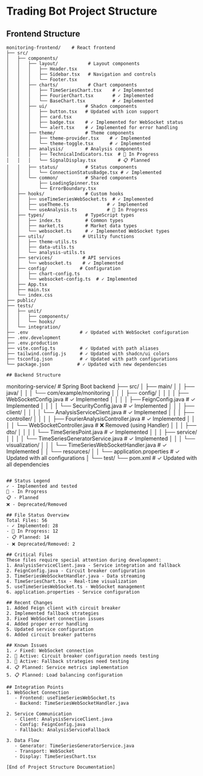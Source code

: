 # Trading Bot Project Structure

## Frontend Structure
```
monitoring-frontend/    # React frontend
├── src/
│   ├── components/
│   │   ├── layout/           # Layout components
│   │   │   ├── Header.tsx
│   │   │   ├── Sidebar.tsx   # Navigation and controls
│   │   │   └── Footer.tsx
│   │   ├── charts/           # Chart components
│   │   │   ├── TimeSeriesChart.tsx    # ✓ Implemented
│   │   │   ├── FourierChart.tsx       # ✓ Implemented
│   │   │   └── BaseChart.tsx          # ✓ Implemented
│   │   ├── ui/              # Shadcn components
│   │   │   ├── button.tsx   # Updated with icon support
│   │   │   ├── card.tsx
│   │   │   ├── badge.tsx    # ✓ Implemented for WebSocket status
│   │   │   └── alert.tsx    # ✓ Implemented for error handling
│   │   ├── theme/           # Theme components
│   │   │   ├── theme-provider.tsx    # ✓ Implemented
│   │   │   └── theme-toggle.tsx      # ✓ Implemented
│   │   ├── analysis/        # Analysis components
│   │   │   ├── TechnicalIndicators.tsx  # 🔄 In Progress
│   │   │   └── SignalDisplay.tsx        # 📋 Planned
│   │   ├── status/          # Status components
│   │   │   └── ConnectionStatusBadge.tsx # ✓ Implemented
│   │   └── common/          # Shared components
│   │       ├── LoadingSpinner.tsx
│   │       └── ErrorBoundary.tsx
│   ├── hooks/               # Custom hooks
│   │   ├── useTimeSeriesWebSocket.ts  # ✓ Implemented
│   │   ├── useTheme.ts              # ✓ Implemented
│   │   └── useAnalysis.ts           # 🔄 In Progress
│   ├── types/               # TypeScript types
│   │   ├── index.ts         # Common types
│   │   ├── market.ts        # Market data types
│   │   └── websocket.ts     # ✓ Implemented WebSocket types
│   ├── utils/              # Utility functions
│   │   ├── theme-utils.ts
│   │   ├── data-utils.ts
│   │   └── analysis-utils.ts
│   ├── services/           # API services
│   │   └── websocket.ts    # ✓ Implemented
│   ├── config/            # Configuration
│   │   ├── chart-config.ts
│   │   └── websocket-config.ts  # ✓ Implemented
│   ├── App.tsx           
│   ├── main.tsx
│   └── index.css         
├── public/
├── tests/
│   ├── unit/
│   │   ├── components/
│   │   └── hooks/
│   └── integration/
├── .env                   # ✓ Updated with WebSocket configuration
├── .env.development
├── .env.production
├── vite.config.ts         # ✓ Updated with path aliases
├── tailwind.config.js     # ✓ Updated with shadcn/ui colors
├── tsconfig.json          # ✓ Updated with path configurations
└── package.json          # ✓ Updated with new dependencies

## Backend Structure
```
monitoring-service/       # Spring Boot backend
├── src/
│   ├── main/
│   │   ├── java/
│   │   │   └── com/example/monitoring
│   │   │       ├── config/
│   │   │       │   ├── WebSocketConfig.java        # ✓ Implemented
│   │   │       │   ├── FeignConfig.java           # ✓ Implemented
│   │   │       │   └── SecurityConfig.java        # ✓ Implemented
│   │   │       ├── client/
│   │   │       │   └── AnalysisServiceClient.java  # ✓ Implemented
│   │   │       ├── controller/
│   │   │       │   ├── FourierAnalysisController.java # ✓ Implemented
│   │   │       │   └── WebSocketController.java    # ❌ Removed (using Handler)
│   │   │       ├── dto/
│   │   │       │   └── TimeSeriesPoint.java        # ✓ Implemented
│   │   │       ├── service/
│   │   │       │   └── TimeSeriesGeneratorService.java # ✓ Implemented
│   │   │       └── visualization/
│   │   │           └── TimeSeriesWebSocketHandler.java # ✓ Implemented
│   │   └── resources/
│   │       └── application.properties    # ✓ Updated with all configurations
│   └── test/
└── pom.xml              # ✓ Updated with all dependencies
```

## Status Legend
✓ - Implemented and tested
🔄 - In Progress
📋 - Planned
❌ - Deprecated/Removed

## File Status Overview
Total Files: 56
- ✓ Implemented: 28
- 🔄 In Progress: 12
- 📋 Planned: 14
- ❌ Deprecated/Removed: 2

## Critical Files
These files require special attention during development:
1. AnalysisServiceClient.java - Service integration and fallback
2. FeignConfig.java - Circuit breaker configuration
3. TimeSeriesWebSocketHandler.java - Data streaming
4. TimeSeriesChart.tsx - Real-time visualization
5. useTimeSeriesWebSocket.ts - WebSocket management
6. application.properties - Service configuration

## Recent Changes
1. Added Feign client with circuit breaker
2. Implemented fallback strategies
3. Fixed WebSocket connection issues
4. Added proper error handling
5. Updated service configuration
6. Added circuit breaker patterns

## Known Issues
1. ✓ Fixed: WebSocket connection
2. 🔄 Active: Circuit breaker configuration needs testing
3. 🔄 Active: Fallback strategies need testing
4. 📋 Planned: Service metrics implementation
5. 📋 Planned: Load balancing configuration

## Integration Points
1. WebSocket Connection
   - Frontend: useTimeSeriesWebSocket.ts
   - Backend: TimeSeriesWebSocketHandler.java

2. Service Communication
   - Client: AnalysisServiceClient.java
   - Config: FeignConfig.java
   - Fallback: AnalysisServiceFallback

3. Data Flow
   - Generator: TimeSeriesGeneratorService.java
   - Transport: WebSocket
   - Display: TimeSeriesChart.tsx

[End of Project Structure Documentation]